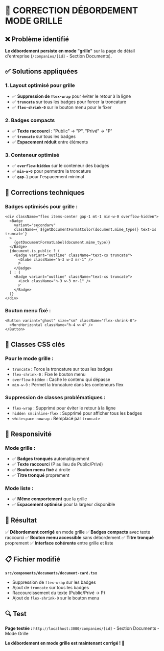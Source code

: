 # 📱 CORRECTION DÉBORDEMENT MODE GRILLE

## ❌ Problème identifié

**Le débordement persiste en mode "grille"** sur la page de détail d'entreprise (`/companies/[id]` - Section Documents).

## ✅ Solutions appliquées

### **1. Layout optimisé pour grille**
- ✅ **Suppression de `flex-wrap`** pour éviter le retour à la ligne
- ✅ **`truncate`** sur tous les badges pour forcer la troncature
- ✅ **`flex-shrink-0`** sur le bouton menu pour le fixer

### **2. Badges compacts**
- ✅ **Texte raccourci** : "Public" → "P", "Privé" → "P"
- ✅ **`truncate`** sur tous les badges
- ✅ **Espacement réduit** entre éléments

### **3. Conteneur optimisé**
- ✅ **`overflow-hidden`** sur le conteneur des badges
- ✅ **`min-w-0`** pour permettre la troncature
- ✅ **`gap-1`** pour l'espacement minimal

## 🎯 Corrections techniques

### **Badges optimisés pour grille :**
```tsx
<div className="flex items-center gap-1 mt-1 min-w-0 overflow-hidden">
  <Badge 
    variant="secondary" 
    className={`${getDocumentFormatColor(document.mime_type)} text-xs truncate`}
  >
    {getDocumentFormatLabel(document.mime_type)}
  </Badge>
  {document.is_public ? (
    <Badge variant="outline" className="text-xs truncate">
      <Globe className="h-3 w-3 mr-1" />
      P
    </Badge>
  ) : (
    <Badge variant="outline" className="text-xs truncate">
      <Lock className="h-3 w-3 mr-1" />
      P
    </Badge>
  )}
</div>
```

### **Bouton menu fixé :**
```tsx
<Button variant="ghost" size="sm" className="flex-shrink-0">
  <MoreHorizontal className="h-4 w-4" />
</Button>
```

## 🎨 Classes CSS clés

### **Pour le mode grille :**
- `truncate` : Force la troncature sur tous les badges
- `flex-shrink-0` : Fixe le bouton menu
- `overflow-hidden` : Cache le contenu qui dépasse
- `min-w-0` : Permet la troncature dans les conteneurs flex

### **Suppression de classes problématiques :**
- `flex-wrap` : Supprimé pour éviter le retour à la ligne
- `hidden sm:inline-flex` : Supprimé pour afficher tous les badges
- `whitespace-nowrap` : Remplacé par `truncate`

## 📱 Responsivité

### **Mode grille :**
- ✅ **Badges tronqués** automatiquement
- ✅ **Texte raccourci** (P au lieu de Public/Privé)
- ✅ **Bouton menu fixé** à droite
- ✅ **Titre tronqué** proprement

### **Mode liste :**
- ✅ **Même comportement** que la grille
- ✅ **Espacement optimisé** pour la largeur disponible

## 🎉 Résultat

✅ **Débordement corrigé** en mode grille
✅ **Badges compacts** avec texte raccourci
✅ **Bouton menu accessible** sans débordement
✅ **Titre tronqué** proprement
✅ **Interface cohérente** entre grille et liste

## 📋 Fichier modifié

**`src/components/documents/document-card.tsx`**
- Suppression de `flex-wrap` sur les badges
- Ajout de `truncate` sur tous les badges
- Raccourcissement du texte (Public/Privé → P)
- Ajout de `flex-shrink-0` sur le bouton menu

## 🔍 Test

**Page testée :** `http://localhost:3000/companies/[id]` - Section Documents - Mode Grille

**Le débordement en mode grille est maintenant corrigé ! 📱** 
